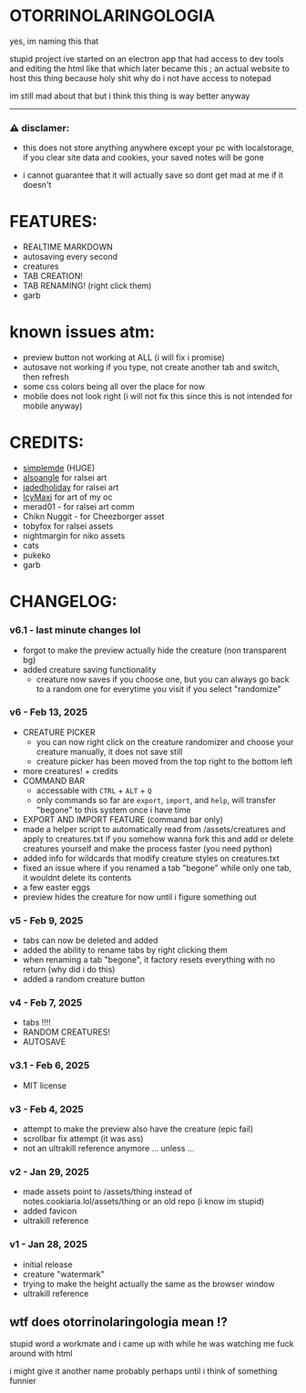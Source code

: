 # OTORRINOLARINGOLOGIA
yes, im naming this that

stupid project ive started on an electron app that had access to dev tools and editing the html like that which later became this ; an actual website to host this thing because holy shit why do i not have access to notepad

im still mad about that but i think this thing is way better anyway

---

### ⚠️ disclamer:

- this does not store anything anywhere except your pc with localstorage, if you clear site data and cookies, your saved notes will be gone

- i cannot guarantee that it will actually save so dont get mad at me if it doesn't

# FEATURES:
- REALTIME MARKDOWN
- autosaving every second
- creatures
- TAB CREATION!
- TAB RENAMING! (right click them)
- garb

# known issues atm:
- preview button not working at ALL (i will fix i promise)
- autosave not working if you type, not create another tab and switch, then refresh
- some css colors being all over the place for now
- mobile does not look right (i will not fix this since this is not intended for mobile anyway)

# CREDITS:
- [simplemde](https://github.com/sparksuite/simplemde-markdown-editor) (HUGE)
- [alsoangle](https://bsky.app/profile/alsoangle.bsky.social) for ralsei art
- [jadedholiday](https://x.com/jadedholiday) for ralsei art
- [IcyMaxi](https://bsky.app/profile/maximaxi.cookiaria.lol) for art of my oc
- merad01 - for ralsei art comm
- Chikn Nuggit - for Cheezborger asset
- tobyfox for ralsei assets 
- nightmargin for niko assets
- cats
- pukeko
- garb

# CHANGELOG:
### v6.1 - last minute changes lol
- forgot to make the preview actually hide the creature (non transparent bg)
- added creature saving functionality
  - creature now saves if you choose one, but you can always go back to a random one for everytime you visit if you select "randomize"

### v6 - Feb 13, 2025
- CREATURE PICKER
  - you can now right click on the creature randomizer and choose your creature manually, it does not save still
  - creature picker has been moved from the top right to the bottom left
- more creatures! + credits
- COMMAND BAR
  - accessable with `CTRL` + `ALT` + `Q`
  - only commands so far are `export`, `import`, and `help`, will transfer "begone" to this system once i have time
- EXPORT AND IMPORT FEATURE (command bar only)
- made a helper script to automatically read from /assets/creatures and apply to creatures.txt if you somehow wanna fork this and add or delete creatures yourself and make the process faster (you need python)
- added info for wildcards that modify creature styles on creatures.txt
- fixed an issue where if you renamed a tab "begone" while only one tab, it wouldnt delete its contents
- a few easter eggs
- preview hides the creature for now until i figure something out

### v5 - Feb 9, 2025
- tabs can now be deleted and added
- added the ability to rename tabs by right clicking them
- when renaming a tab "begone", it factory resets everything with no return (why did i do 
this)
- added a random creature button

### v4 - Feb 7, 2025
- tabs ‼️‼️
- RANDOM CREATURES!
- AUTOSAVE

### v3.1 - Feb 6, 2025
- MIT license

### v3 - Feb 4, 2025
- attempt to make the preview also have the creature (epic fail)
- scrollbar fix attempt (it was ass)
- not an ultrakill reference anymore ... unless ... 

### v2 - Jan 29, 2025
- made assets point to /assets/thing instead of notes.cookiaria.lol/assets/thing or an old repo (i know im stupid)
- added favicon
- ultrakill reference

### v1 - Jan 28, 2025
- initial release
- creature "watermark"
- trying to make the height actually the same as the browser window
- ultrakill reference

## wtf does otorrinolaringologia mean ⁉️
stupid word a workmate and i came up with while he was watching me fuck around with html

i might give it another name probably perhaps until i think of something funnier
